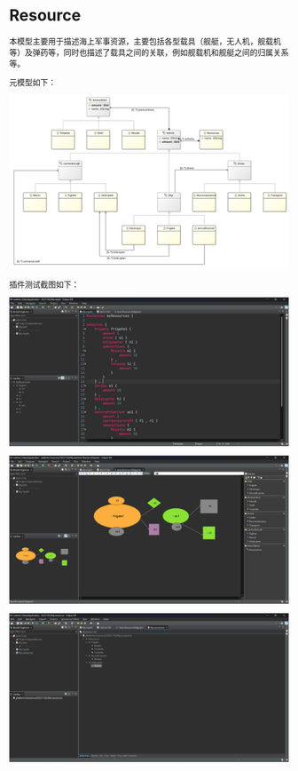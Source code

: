 # Resource

本模型主要用于描述海上军事资源，主要包括各型载具（舰艇，无人机，舰载机等）及弹药等，同时也描述了载具之间的关联，例如舰载机和舰艇之间的归属关系等。

元模型如下：

![resources_class_diagram](resources_class_diagram.svg)

插件测试截图如下：

![1](1.png)

![2](2.png)

![3](3.png)
